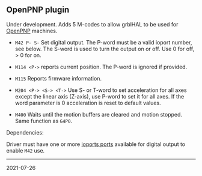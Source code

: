 ## OpenPNP plugin

Under development. Adds 5 M-codes to allow grblHAL to be used for [OpenPNP](https://openpnp.org/) machines.

* `M42 P- S-` Set digital output. The P-word must be a valid ioport number, see below. The S-word is used to turn the output on or off. Use 0 for off, > 0 for on.

* `M114 <P->` reports current position. The P-word is ignored if provided.

* `M115` Reports firmware information.

* `M204 <P-> <S-> <T->` Use S- or T-word to set acceleration for all axes except the linear axis \(Z-axis\), use P-word to set it for all axes. If the word parameter is 0 acceleration is reset to default values.

* `M400` Waits until the motion buffers are cleared and motion stopped. Same function as `G4P0`.

Dependencies:

Driver must have one or more [ioports ports](https://github.com/grblHAL/Templates/blob/master/ioports.c) available for digital output to enable `M42` use.

---
2021-07-26
